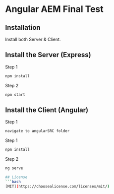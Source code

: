 # Angular AEM Final Test

## Installation
Install both Server & Client.

## Install the Server (Express)
Step 1
```bash
npm install 
```
Step 2
```bash
npm start
```

## Install the Client (Angular)
Step 1
```bash
navigate to angularSRC folder
```

Step 1
```bash
npm install 
```
Step 2
```bash
ng serve

## License
```bash
[MIT](https://choosealicense.com/licenses/mit/)
